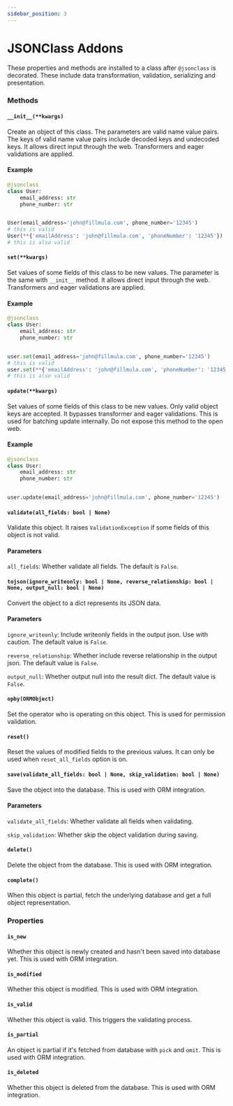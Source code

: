 ```yaml
---
sidebar_position: 3
---
```


# JSONClass Addons

These properties and methods are installed to a class after `@jsonclass` is
decorated. These include data transformation, validation, serializing and
presentation.

### Methods

#### `__init__(**kwargs)`

Create an object of this class. The parameters are valid name value pairs.
The keys of valid name value pairs include decoded keys and undecoded keys. It
allows direct input through the web. Transformers and eager validations are
applied.

#### Example

```python
@jsonclass
class User:
    email_address: str
    phone_number: str


User(email_address='john@fillmula.com', phone_number='12345')
# this is valid
User(**{'emailAddress': 'john@fillmula.com', 'phoneNumber': '12345'})
# this is also valid
```

#### `set(**kwargs)`

Set values of some fields of this class to be new values. The parameter is the
same with `__init__` method. It allows direct input through the web.
Transformers and eager validations are applied.

#### Example

```python
@jsonclass
class User:
    email_address: str
    phone_number: str


user.set(email_address='john@fillmula.com', phone_number='12345')
# this is valid
user.set(**{'emailAddress': 'john@fillmula.com', 'phoneNumber': '12345'})
# this is also valid
```

#### `update(**kwargs)`

Set values of some fields of this class to be new values. Only valid object
keys are accepted. It bypasses transformer and eager validations. This is used
for batching update internally. Do not expose this method to the open web.

#### Example

```python
@jsonclass
class User:
    email_address: str
    phone_number: str


user.update(email_address='john@fillmula.com', phone_number='12345')
```

#### `validate(all_fields: bool | None)`

Validate this object. It raises `ValidationException` if some fields of this
object is not valid.

#### Parameters

`all_fields`: Whether validate all fields. The default is `False`.

#### `tojson(ignore_writeonly: bool | None, reverse_relationship: bool | None, output_null: bool | None)`

Convert the object to a dict represents its JSON data.

#### Parameters

`ignore_writeonly`: Include writeonly fields in the output json. Use with
caution. The default value is `False`.

`reverse_relationship`: Whether include reverse relationship in the output
json. The default value is `False`.

`output_null`: Whether output null into the result dict. The default value is
`False`.

#### `opby(ORMObject)`

Set the operator who is operating on this object. This is used for permission
validation.

#### `reset()`

Reset the values of modified fields to the previous values. It can only be used
when `reset_all_fields` option is on.

#### `save(validate_all_fields: bool | None, skip_validation: bool | None)`

Save the object into the database. This is used with ORM integration.

#### Parameters

`validate_all_fields`: Whether validate all fields when validating.

`skip_validation`: Whether skip the object validation during saving.

#### `delete()`

Delete the object from the database. This is used with ORM integration.

#### `complete()`

When this object is partial, fetch the underlying database and get a full
object representation.

### Properties

#### `is_new`

Whether this object is newly created and hasn't been saved into database yet.
This is used with ORM integration.

#### `is_modified`

Whether this object is modified. This is used with ORM integration.

#### `is_valid`

Whether this object is valid. This triggers the validating process.

#### `is_partial`

An object is partial if it's fetched from database with `pick` and `omit`. This
is used with ORM integration.

#### `is_deleted`

Whether this object is deleted from the database. This is used with ORM
integration.
